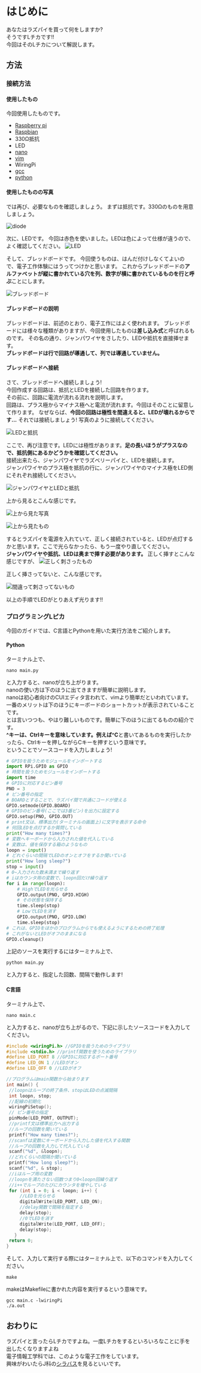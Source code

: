 # はじめに

あなたはラズパイを買って何をしますか?  
そうですLチカです!!  
今回はそのLチカについて解説します。

## 方法

### 接続方法

#### 使用したもの

今回使用したものです。

- [Raspberry pi](https://www.raspberrypi.org/)
- [Raspbian](https://www.raspberrypi.com/software/operating-systems/)
- 330Ω抵抗
- LED
- [nano](https://nano-editor.org/)
- [vim](https://www.vim.org/)
- WiringPi
- [gcc](https://gcc.gnu.org/)
- [python](https://www.python.org/)

#### 使用したものの写真

では再び、必要なものを確認しましょう。
まずは抵抗です。330Ωのものを用意しましょう。

![diode](./LED_static/1resistance.png)

次に、LEDです。  今回は赤色を使いました。LEDは色によって仕様が違うので、よく確認してください。
![LED](./LED_static/2led.png)

そして、ブレッドボードです。  今回使うものは、はんだ付けしなくてよいので、電子工作体験にはうってつけかと思います。  これからブレッドボードの**アルファベットが縦に書かれている穴を列、数字が横に書かれているものを行と呼ぶ**ことにします。

![ブレッドボード](./LED_static/3bread_board.png)

#### ブレッドボードの説明

ブレッドボードは、前述のとおり、電子工作にはよく使われます。
ブレッドボードには様々な種類がありますが、今回使用したものは**差し込み式**と呼ばれるものです。
その名の通り、ジャンパワイヤをさしたり、LEDや抵抗を直接挿せます。  
**ブレッドボードは行で回路が導通して、列では導通していません。**

#### ブレッドボードへ接続

さて、ブレッドボードへ接続しましょう!  
今回作成する回路は、抵抗とLEDを接続した回路を作ります。  
その前に、回路に電流が流れる流れを説明します。  
回路は、プラス極からマイナス極へと電流が流れます。今回はそのことに留意して作ります。  なぜならば、**今回の回路は極性を間違えると、LEDが壊れるからです...**
それでは接続しましょう!
写真のように接続してください。

![LEDと抵抗](./LED_static/4breadboard_LED.png)

ここで、再び注意です。LEDには極性があります。**足の長いほうがプラスなので、抵抗側にあるかどうかを確認してください。**  
接続出来たら、ジャンパワイヤでラズベリーパイと、LEDを接続します。  
ジャンパワイヤのプラス極を抵抗の行に、ジャンパワイヤのマイナス極をLED側にそれぞれ接続してください。

![ジャンパワイヤとLEDと抵抗](./LED_static/5plugin_bread_board.png)

上から見るとこんな感じです。

![上から見た写真](./LED_static/6seefromtop.png)

![上から見たもの](./LED_static/7connectcheck.png)

するとラズパイを電源を入れていて、正しく接続されていると、LEDが点灯するかと思います。ここで光らなかったら、もう一度やり直してください。  
**ジャンパワイヤや抵抗、LEDは奥まで挿す必要があります。**
正しく挿すとこんな感じですが、
![正しく刺さったもの](./LED_static/8correctplug.png)

正しく挿さってないと、こんな感じです。

![間違って刺さってないもの](./LED_static/9wrongplug.png)

以上の手順でLEDがとりあえず光ります!!

### プログラミングLピカ

今回のガイドでは、C言語とPythonを用いた実行方法をご紹介します。

#### Python

ターミナル上で、

```shell
nano main.py
```

と入力すると、nanoが立ち上がります。  
nanoの使い方は下のほうに出てきますが簡単に説明します。  
nanoは初心者向けのCUIエディタ言われて、vimより簡単だといわれています。  
一番のメリットは下のほうにキーボードのショートカットが表示されていることです。  
とは言いつつも、やはり難しいものです。簡単に下のほうに出てるものの紹介です。  
**^**キーは、Ctrlキーを意味しています。例えば**^C**と書いてあるものを実行したかったら、Ctrlキーを押しながらCキーを押すという意味です。  
ということでソースコードを入力しましょう!

```python
# GPIOを扱うためモジュールをインポートする
import RPi.GPIO as GPIO
# 時間を扱うためモジュールをインポートする
import time
# GPIOに対応するピン番号
PNO = 3
# ピン番号の指定
# BOARDとすることで、ラズパイ間で共通にコードが使える
GPIO.setmode(GPIO.BOARD)
# GPIOのピン番号(ここでは3番ピン)を出力に設定する
GPIO.setup(PNO, GPIO.OUT)
# print⽂は、標準出力(ターミナルの画面上)に文字を表示する命令
# 何回LEDを点灯するか質問している
print("How many times?")
# 変数へキーボードから入力された値を代入している
# 変数は、値を保存する箱のようなもの
loopn = input()
# どれぐらいの間隔でLEDのオンとオフをするか聞いている
print("How long sleep?")
stop = input()
# 0~⼊⼒された数未満まで繰り返す
# iはカウンタ用の変数で、loopn回だけ繰り返す
for i in range(loopn):
    # HighでLEDを光らせる
    GPIO.output(PNO, GPIO.HIGH)
    # その状態を保持する
    time.sleep(stop)
    # LowでLEDを消す
    GPIO.output(PNO, GPIO.LOW)
    time.sleep(stop)
# これは、GPIOをほかのプログラムからでも使えるようにするための終了処理
# これがないとLEDがオフのままになる
GPIO.cleanup()
```

上記のソースを実行するにはターミナル上で、

```shell
python main.py
```

と入力すると、指定した回数、間隔で動作します!

#### C言語

ターミナル上で、

```shell
nano main.c
```

と入力すると、nanoが立ち上がるので、下記に示したソースコードを入力してください。

```c
#include <wiringPi.h> //GPIOを扱うためのライブラリ
#include <stdio.h> //printf関数を使うためのライブラリ
#define LED_PORT 8 //GPIOに対応するポート番号
#define LED_ON 1 //LEDがオン
#define LED_OFF 0 //LEDがオフ

//プログラムはmain関数から始まります
int main() {
 //loopnはループの終了条件、stopはLEDの点滅間隔
 int loopn, stop;
 //配線の初期化
 wiringPiSetup();
 // ピン番号の指定
 pinMode(LED_PORT, OUTPUT);
 //printf文は標準出力へ出力する
 //ループの回数を聞いている
 printf("How many times?");
 //scanfは変数にキーボードから入力した値を代入する関数
 //ループの回数を入力して代入している
 scanf("%d", &loopn);
 //どれくらいの間隔か聞いている
 printf("How long sleep?");
 scanf("%d", & stop);
 //iはループ用の変数
 //loopnを満たさない回数つまり0<loopn回繰り返す
 //i++でループのたびにカウンタを増やしている
 for (int i = 0; i < loopn; i++) {
     //LEDを光らせる
     digitalWrite(LED_PORT, LED_ON);
     //delay関数で間隔を指定する
     delay(stop);
     //0でLEDを消す
     digitalWrite(LED_PORT, LED_OFF);
     delay(stop);
   }
 return 0;
}
```

そして、入力して実行する際にはターミナル上で、以下のコマンドを入力してください。

```shell
make
```

makeはMakefileに書かれた内容を実行するという意味です。

```shell
gcc main.c -lwiringPi
./a.out
```

## おわりに

ラズパイと言ったらLチカですよね。一度Lチカをするといろいろなことに手を出したくなりますよね  
電子情報工学科では、このような電子工作をしています。  
興味がわいたらJ科の[シラバス](https://syllabus.kosen-k.go.jp/Pages/PublicSubjects?school_id=13&department_id=13&year=2021&lang=ja)を見るといいです。
